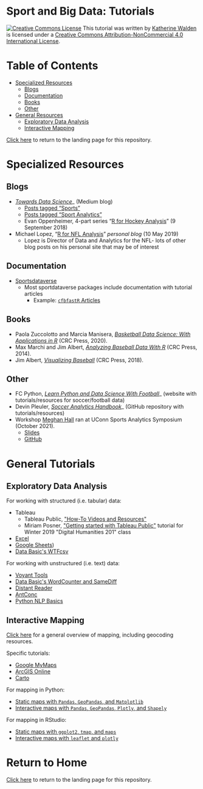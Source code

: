 # Sport and Big Data: Tutorials

<a href="http://creativecommons.org/licenses/by-nc/4.0/" rel="license"><img style="border-width: 0;" src="https://i.creativecommons.org/l/by-nc/4.0/88x31.png" alt="Creative Commons License" /></a>
This tutorial was written by <a href="https://github.com/kwaldenphd">Katherine Walden</a> is licensed under a <a href="http://creativecommons.org/licenses/by-nc/4.0/" rel="license">Creative Commons Attribution-NonCommercial 4.0 International License</a>.

# Table of Contents

- [Specialized Resources](#specialized-resources)
  * [Blogs](#blogs)
  * [Documentation](#documentation)
  * [Books](#books)
  * [Other](#other)
- [General Resources](#general-resources)
  * [Exploratory Data Analysis](#exploratory-data-analysis)
  * [Interactive Mapping](#interactive-mapping)

[Click here](https://github.com/kwaldenphd/sport-data-resources) to return to the landing page for this repository.

# Specialized Resources

## Blogs
* [*Towards Data Science*](https://towardsdatascience.com/)_ (Medium blog)
  * [Posts tagged “Sports”](https://towardsdatascience.com/tagged/sports) 
  * [Posts tagged “Sport Analytics”](https://towardsdatascience.com/tagged/sports-analytics) 
  * Evan Oppenheimer, 4-part series “[R for Hockey Analysis](https://medium.com/@evanopp/r-for-hockey-analysis-part-1-installation-and-first-steps-9f0ad1bcf181)” (9 September 2018)
* Michael Lopez, “[R for NFL Analysis](https://statsbylopez.netlify.app/post/r-for-nfl-analysis/)” _personal blog_ (10 May 2019)
  * Lopez is Director of Data and Analytics for the NFL- lots of other blog posts on his personal site that may be of interest

## Documentation
* [Sportsdataverse](https://sportsdataverse.org/) 
  * Most sportdataverse packages include documentation with tutorial articles
    * Example: [`cfbfastR` Articles](https://saiemgilani.github.io/cfbfastR/articles/) 

## Books
* Paola Zuccolotto and Marcia Manisera, [*Basketball Data Science: With Applications in R*](https://onesearch.library.nd.edu/permalink/f/1phik6l/ndu_aleph005460621) (CRC Press, 2020).
* Max Marchi and Jim Albert, [*Analyzing Baseball Data With R*](https://onesearch.library.nd.edu/permalink/f/1phik6l/ndu_aleph003604299) (CRC Press, 2014).
* Jim Albert, [*Visualizing Baseball*](https://onesearch.library.nd.edu/permalink/f/1phik6l/ndu_aleph004690188) (CRC Press, 2018).

## Other
* FC Python, [*Learn Python and Data Science With Football*](https://fcpython.com/)_ (website with tutorials/resources for soccer/football data)
* Devin Pleuler, [*Soccer Analytics Handbook*](https://github.com/devinpleuler/analytics-handbook)_ (GitHub repository with tutorials/resources)
* Workshop [Meghan Hall](https://meghan.rbind.io/) ran at UConn Sports Analytics Symposium (October 2021).
  * [Slides](https://meghan.rbind.io/slides/ucsas/hall_ucsas_2021)  
  * [GitHub](https://github.com/meghall06/personal-website/blob/master/static/slides/UCSAS/UCSAS_code.R)

# General Tutorials

## Exploratory Data Analysis

For working with structured (i.e. tabular) data:
- Tableau
  * Tableau Public, ["How-To Videos and Resources"](https://public.tableau.com/en-us/s/resources)
  * Miriam Posner, ["Getting started with Tableau Public"](http://miriamposner.com/classes/dh201w19/tutorials-guides/data-visualization/getting-started-with-tableau-public/) tutorial for Winter 2019 "Digital Humanities 201" class
- [Excel](https://support.microsoft.com/en-us/office/create-a-chart-from-start-to-finish-0baf399e-dd61-4e18-8a73-b3fd5d5680c2)
- [Google Sheets](https://support.google.com/docs/answer/190718?hl=en))
- [Data Basic's WTFcsv](https://github.com/kwaldenphd/football-structured-data/blob/main/eda.md#databasic-wtfcsv)

For working with unstructured (i.e. text) data:
- [Voyant Tools](https://github.com/kwaldenphd/football-text-analysis/blob/main/voyant-tools.md)
- [Data Basic's WordCounter and SameDiff](https://github.com/kwaldenphd/football-text-analysis/blob/main/data-basic.md)
- [Distant Reader](https://github.com/kwaldenphd/football-text-analysis/blob/main/distant-reader.md)
- [AntConc](https://github.com/kwaldenphd/football-text-analysis/blob/main/antconc.md)
- [Python NLP Basics](https://github.com/kwaldenphd/football-text-analysis/blob/main/python-text-analysis.md)

## Interactive Mapping

[Click here](https://github.com/kwaldenphd/football-structured-data/blob/main/mapping.md#mapping-overview) for a general overview of mapping, including geocoding resources.

Specific tutorials:
- [Google MyMaps](https://github.com/kwaldenphd/football-structured-data/blob/main/mapping.md#google-mymaps)
- [ArcGIS Online](https://github.com/kwaldenphd/football-structured-data/blob/main/mapping.md#arcgis-online)
- [Carto](https://github.com/kwaldenphd/football-structured-data/blob/main/mapping.md#carto)

For mapping in Python:
- [Static maps with `Pandas`, `GeoPandas`, and `Matplotlib`](https://github.com/kwaldenphd/more-with-matplotlib#mapping)
- [Interactive maps with `Pandas`, `GeoPandas`, `Plotly`, and `Shapely`](https://github.com/kwaldenphd/interactive-visualization-python#maps)

For mapping in RStudio:
- [Static maps with `ggplot2`, `tmap`, and `maps`](https://github.com/kwaldenphd/football-structured-data/blob/main/mapping.md#mapping-in-rstudio)
- [Interactive maps with `leaflet` and `plotly`](https://github.com/kwaldenphd/football-structured-data/blob/main/mapping.md#mapping-in-rstudio)

# Return to Home
[Click here](https://github.com/kwaldenphd/sport-data-resources) to return to the landing page for this repository.
